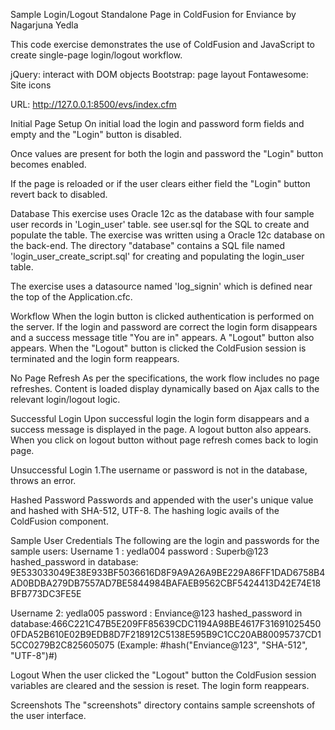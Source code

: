 

Sample Login/Logout Standalone Page in ColdFusion for Enviance
by Nagarjuna Yedla

This code exercise demonstrates the use of ColdFusion and JavaScript to create single-page login/logout workflow.

jQuery: interact with DOM objects
Bootstrap: page layout
Fontawesome: Site icons

URL: http://127.0.0.1:8500/evs/index.cfm

Initial Page Setup
On initial load the login and password form fields and empty and the "Login" button is disabled.

Once values are present for both the login and password the "Login" button becomes enabled.

If the page is reloaded or if the user clears either field the "Login" button revert back to disabled.

Database
This exercise uses Oracle 12c as the database with four sample user records in 'Login_user' table. see user.sql for the SQL to create and populate the table.
The exercise was written using a Oracle 12c database on the back-end. The directory "database" contains a SQL file named 'login_user_create_script.sql' for creating and populating the login_user table.

The exercise uses a datasource named 'log_signin' which is defined near the top of the Application.cfc.

Workflow
When the login button is clicked authentication is performed on the server. If the login and password are correct the login form disappears and a success message title "You are in" appears. A "Logout" button also appears. When the "Logout" button is clicked the ColdFusion session is terminated and the login form reappears.

No Page Refresh
As per the specifications, the work flow includes no page refreshes. Content is loaded display dynamically based on Ajax calls to the relevant login/logout logic.

Successful Login
Upon successful login the login form disappears and a success message is displayed in the page. A logout button also appears. When you click on logout button without page refresh comes back to login page.

Unsuccessful Login
1.The username or password is not in the database,  throws an error.

Hashed Password
Passwords and appended with the user's unique value and hashed with SHA-512, UTF-8. The hashing logic avails of the ColdFusion component.

Sample User Credentials
The following are the login and passwords for the sample users:
Username 1 : yedla004
password   : Superb@123
hashed_password in database: 9E533033049E38E933BF5036616D8F9A9A26A9BE229A86FF1DAD6758B4AD0BDBA279DB7557AD7BE5844984BAFAEB9562CBF5424413D42E74E18BFB773DC3FE5E

Username 2: yedla005
password  : Enviance@123
hashed_password in database:466C221C47B5E209FF85639CDC1194A98BE4617F316910254500FDA52B610E02B9EDB8D7F218912C5138E595B9C1CC20AB80095737CD15CC0279B2C825605075  (Example:  <cfoutput>#hash("Enviance@123", "SHA-512", "UTF-8")#</cfoutput>)

Logout
When the user clicked the "Logout" button the ColdFusion session variables are cleared and the session is reset. The login form reappears.

Screenshots
The "screenshots" directory contains sample screenshots of the user interface.
